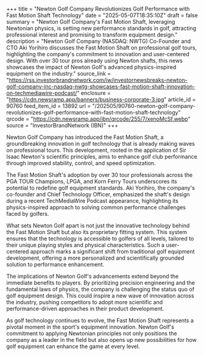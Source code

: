 +++
title = "Newton Golf Company Revolutionizes Golf Performance with Fast Motion Shaft Technology"
date = "2025-05-07T18:35:10Z"
draft = false
summary = "Newton Golf Company's Fast Motion Shaft, leveraging Newtonian physics, is setting new performance standards in golf, attracting professional interest and promising to transform equipment design."
description = "Newton Golf Company (NASDAQ: NWTG) Co-Founder and CTO Aki Yorihiro discusses the Fast Motion Shaft on professional golf tours, highlighting the company's commitment to innovation and user-centered design. With over 30 tour pros already using Newton shafts, this news showcases the impact of Newton Golf's advanced physics-inspired equipment on the industry."
source_link = "https://rss.investorbrandnetwork.com/iw/investornewsbreaks-newton-golf-company-inc-nasdaq-nwtg-showcases-fast-motion-shaft-innovation-on-techmediawire-podcast/"
enclosure = "https://cdn.newsramp.app/banners/business-corporate-3.jpg"
article_id = 90760
feed_item_id = 13892
url = "/202505/90760-newton-golf-company-revolutionizes-golf-performance-with-fast-motion-shaft-technology"
qrcode = "https://cdn.newsramp.app/ibn/qrcode/255/7/xenoMcSf.webp"
source = "InvestorBrandNetwork (IBN)"
+++

<p>Newton Golf Company has introduced the Fast Motion Shaft, a groundbreaking innovation in golf technology that is already making waves on professional tours. This development, rooted in the application of Sir Isaac Newton's scientific principles, aims to enhance golf club performance through improved stability, control, and speed optimization.</p><p>The Fast Motion Shaft's adoption by over 30 tour professionals across the PGA TOUR Champions, LPGA, and Korn Ferry Tours underscores its potential to redefine golf equipment standards. Aki Yorihiro, the company's co-founder and Chief Technology Officer, emphasized the shaft's design during a recent TechMediaWire Podcast appearance, highlighting its physics-inspired approach to solving common performance challenges faced by golfers.</p><p>What sets Newton Golf apart is not just the innovative technology behind the Fast Motion Shaft but also its proprietary fitting system. This system ensures that the technology is accessible to golfers of all levels, tailored to their unique playing styles and physical characteristics. Such a user-centered approach marks a significant shift from traditional golf equipment development, offering a more personalized and scientifically grounded solution to performance enhancement.</p><p>The implications of Newton Golf's advancements extend beyond the immediate benefits to players. By prioritizing precision engineering and the fundamental laws of physics, the company is challenging the status quo of golf equipment design. This could inspire a new wave of innovation across the industry, pushing competitors to adopt more scientific and performance-driven approaches in their product development.</p><p>As golf technology continues to evolve, the Fast Motion Shaft represents a pivotal moment in the sport's equipment innovation. Newton Golf's commitment to applying Newtonian principles not only positions the company as a leader in the field but also opens up new possibilities for how golf equipment can enhance the game at every level.</p>